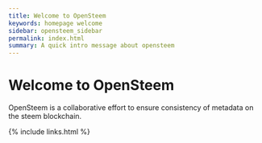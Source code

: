 ```yaml
---
title: Welcome to OpenSteem
keywords: homepage welcome
sidebar: opensteem_sidebar
permalink: index.html
summary: A quick intro message about opensteem
---
```

# Welcome to OpenSteem
OpenSteem is a collaborative effort to ensure consistency of metadata on the steem blockchain.

{% include links.html %}
